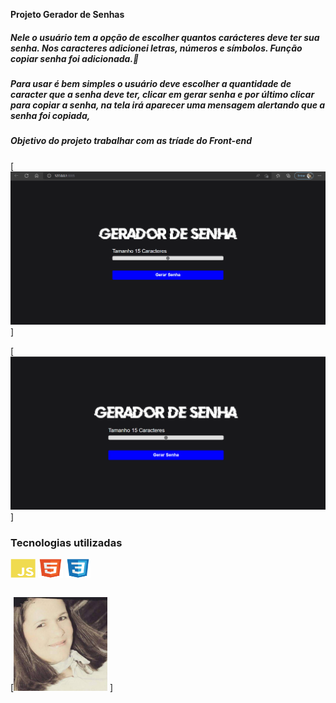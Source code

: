  **Projeto Gerador de Senhas** 
 ##### Nele o usuário tem a opção de escolher quantos carácteres deve ter sua senha. Nos caracteres adicionei letras, números e símbolos. Função copiar senha foi adicionada.🚀

 ##### Para usar é bem simples o usuário deve escolher a quantidade de caracter que a senha deve ter, clicar em gerar senha e por último clicar para copiar a senha, na tela irá aparecer uma mensagem alertando que a senha foi copiada, 

 ##### Objetivo do projeto trabalhar com as  tríade do Front-end

 [<img src="img/tela-gerador-de-senha.gif">]

[<img src="img/senha.png">]

### Tecnologias utilizadas
<div flex-direction: row>

 <img align="center" alt="Js" height="30" width="40" src="https://raw.githubusercontent.com/devicons/devicon/master/icons/javascript/javascript-plain.svg">

  <img align="center" alt="HTML" height="30" width="40" src="https://raw.githubusercontent.com/devicons/devicon/master/icons/html5/html5-original.svg">
  <img align="center" alt="CSS" height="30" width="40" src="https://raw.githubusercontent.com/devicons/devicon/master/icons/css3/css3-original.svg">

  <br>
  <br>

[<img  height="150" width="150" src="img/marcia.jpeg"> ]
